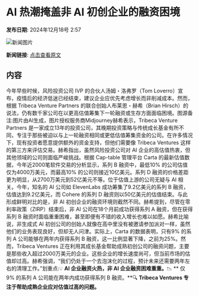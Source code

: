 # AI 热潮掩盖非 AI 初创企业的融资困境

**发布日期**: 2024年12月18号 2:57

![新闻图片](https://pic.chinaz.com/picmap/202304171408579498_3.jpg)

**新闻链接**: [点击查看原文](https://www.aibase.com/zh/news/14055)

## 内容

今年早些时候，风险投资公司 IVP 的合伙人汤姆・洛弗罗（Tom Loverro）宣布，疫情后的经济低迷已经结束，建议企业应优先考虑增长而非削减成本。然而，根据 Tribeca Venture Partners 的联合创始人布莱恩・赫希（Brian Hirsch）的说法，仍有数千家公司在以更高估值筹集下一轮融资或生存方面面临困境。图源备注:图片由AI生成，图片授权服务商Midjourney赫希表示，Tribeca Venture Partners 是一家成立13年的投资公司，其晚期投资策略与传统成长基金有所不同，专注于那些被迫以与上一轮融资相同或更低估值筹集资金的公司。在许多情况下，现有投资者愿意提供额外的资金支持，但他们需要像 Tribeca Ventures 这样的第三方来评估交易。赫希指出，虽然风险投资公司对 AI 企业的高估值热衷，但其他领域的公司则面临严峻挑战。根据 Cap-table 管理平台 Carta 的最新估值数据，今年近2000笔软件交易的分析显示，系列 B 融资中，最低10% 的公司估值仅为4000万美元，而最高10% 的公司则接近10亿美元。系列 D 融资的价格差距更为明显，从2700万美元到52亿美元不等。位于估值上游的公司无疑与 AI 相关。今年，知名的 AI 公司如 ElevenLabs 成功筹集了9.2亿美元的系列 B 融资，估值达到9.2亿美元，而 Cohere 的系列 D 融资则以50亿美元的估值结束。与此形成鲜明对比的是，非 AI 初创企业的融资环境则截然不同。赫希提到，尽管在零利率政策（ZIRP）结束后，非 AI 公司在18个月前成功获得系列 A 融资，但在获得系列 B 融资时面临重重困难，甚至即便有不错的收入增长也难以如愿。赫希比喻说，非生成式 AI 初创公司的创始人就像在高中里没有被邀请参加派对一样，虽然他们的业务表现良好，但却无人问津。实际上，Carta 的数据表明，只有9% 的系列 A 公司能够在两年内获得系列 B 融资，这一比例显著下降，之前为25%。然而，Tribeca Ventures 正在利用其成长基金帮助成熟初创公司的融资问题，主要是那些收入超过2000万美元的企业。这些企业的增长速度尚可，但当前市场的估值却过高。赫希强调，“我们仍处于一个去泡沫化的过程，预计未来还需要两年左右的清理工作。”划重点:💡 **AI 企业融资火热，非 AI 企业融资困难重重。**📉 ** 仅9% 的系列 A 公司能在两年内成功获得系列 B 融资。**🔍 **Tribeca Ventures 专注于帮助成熟企业应对估值过高的问题。**

